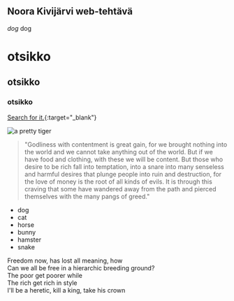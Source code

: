 ## Noora Kivijärvi web-tehtävä

_dog_  dog

# otsikko
## otsikko
### otsikko

[Search for it.](www.google.com){:target="_blank"}

![a pretty tiger](https://upload.wikimedia.org/wikipedia/commons/thumb/3/3f/Walking_tiger_female.jpg/1920px-Walking_tiger_female.jpg)

> "Godliness with contentment is great gain, for we brought nothing into the world and we cannot take anything out of the world. But if we have food and clothing, with these we will be content. But those who desire to be rich fall into temptation, into a snare into many senseless and harmful desires that plunge people into ruin and destruction, for the love of money is the root of all kinds of evils. It is through this craving that some have wandered away from the path and pierced themselves with the many pangs of greed."

* dog
* cat
* horse
* bunny
* hamster
* snake

Freedom now, has lost all meaning, how  
Can we all be free in a hierarchic breeding ground?  
The poor get poorer while  
The rich get rich in style  
I'll be a heretic, kill a king, take his crown  
